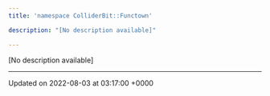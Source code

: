 ```yaml
---
title: 'namespace ColliderBit::Functown'

description: "[No description available]"

---
```







[No description available]






-------------------------------

Updated on 2022-08-03 at 03:17:00 +0000